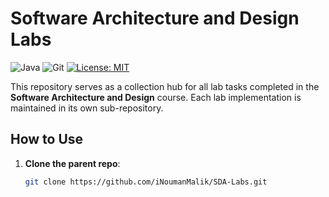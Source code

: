 # Software Architecture and Design Labs

![Java](https://img.shields.io/badge/Java-17+-blue.svg)
![Git](https://img.shields.io/badge/Git-2.25+-blue.svg)
[![License: MIT](https://img.shields.io/badge/License-MIT-yellow.svg)](https://opensource.org/licenses/MIT)

This repository serves as a collection hub for all lab tasks completed in the **Software Architecture and Design** course. Each lab implementation is maintained in its own sub-repository.

## How to Use

1. **Clone the parent repo**:
   ```bash
   git clone https://github.com/iNoumanMalik/SDA-Labs.git
